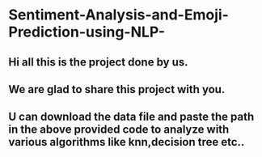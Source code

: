 # Sentiment-Analysis-and-Emoji-Prediction-using-NLP-
## Hi all this is the project done by us.
## We are glad to share this project with you.
## U can download the data file and paste the path in the above provided code to analyze with various algorithms like knn,decision tree etc..
